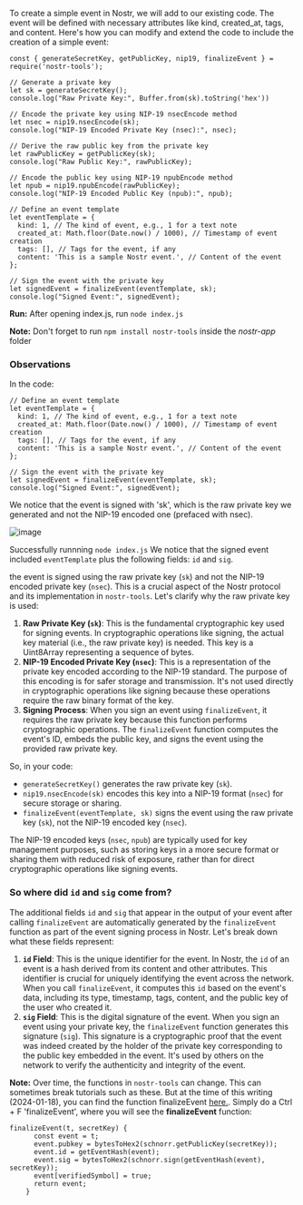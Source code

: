 To create a simple event in Nostr, we will add to our existing code. The event will be defined with necessary attributes like kind, created_at, tags, and content. Here's how you can modify and extend the code to include the creation of a simple event:

```
const { generateSecretKey, getPublicKey, nip19, finalizeEvent } = require('nostr-tools');

// Generate a private key
let sk = generateSecretKey();
console.log("Raw Private Key:", Buffer.from(sk).toString('hex'))

// Encode the private key using NIP-19 nsecEncode method
let nsec = nip19.nsecEncode(sk);
console.log("NIP-19 Encoded Private Key (nsec):", nsec);

// Derive the raw public key from the private key
let rawPublicKey = getPublicKey(sk);
console.log("Raw Public Key:", rawPublicKey);

// Encode the public key using NIP-19 npubEncode method
let npub = nip19.npubEncode(rawPublicKey);
console.log("NIP-19 Encoded Public Key (npub):", npub);

// Define an event template
let eventTemplate = {
  kind: 1, // The kind of event, e.g., 1 for a text note
  created_at: Math.floor(Date.now() / 1000), // Timestamp of event creation
  tags: [], // Tags for the event, if any
  content: 'This is a sample Nostr event.', // Content of the event
};

// Sign the event with the private key
let signedEvent = finalizeEvent(eventTemplate, sk);
console.log("Signed Event:", signedEvent);

```
**Run:** After opening index.js, run `node index.js`

**Note:** Don't forget to run `npm install nostr-tools` inside the *nostr-app* folder

### Observations

In the code: 

```
// Define an event template
let eventTemplate = {
  kind: 1, // The kind of event, e.g., 1 for a text note
  created_at: Math.floor(Date.now() / 1000), // Timestamp of event creation
  tags: [], // Tags for the event, if any
  content: 'This is a sample Nostr event.', // Content of the event
};

// Sign the event with the private key
let signedEvent = finalizeEvent(eventTemplate, sk);
console.log("Signed Event:", signedEvent);

```

We notice that the event is signed with 'sk', which is the raw private key we generated and not the NIP-19 encoded one (prefaced with nsec). 

![image](https://github.com/xrviv/Simple-Nostr-Tutorial-Series/assets/44260360/9362af70-3128-4bed-960d-0bb55d824efc)

Successfully runnning `node index.js` We notice that the signed event included `eventTemplate` plus the following fields: `id` and `sig`.

the event is signed using the raw private key (`sk`) and not the NIP-19 encoded private key (`nsec`). This is a crucial aspect of the Nostr protocol and its implementation in `nostr-tools`. Let's clarify why the raw private key is used:

1.  **Raw Private Key (`sk`)**: This is the fundamental cryptographic key used for signing events. In cryptographic operations like signing, the actual key material (i.e., the raw private key) is needed. This key is a Uint8Array representing a sequence of bytes.
2.  **NIP-19 Encoded Private Key (`nsec`)**: This is a representation of the private key encoded according to the NIP-19 standard. The purpose of this encoding is for safer storage and transmission. It's not used directly in cryptographic operations like signing because these operations require the raw binary format of the key.
3.  **Signing Process**: When you sign an event using `finalizeEvent`, it requires the raw private key because this function performs cryptographic operations. The `finalizeEvent` function computes the event's ID, embeds the public key, and signs the event using the provided raw private key.

So, in your code:

-   `generateSecretKey()` generates the raw private key (`sk`).
-   `nip19.nsecEncode(sk)` encodes this key into a NIP-19 format (`nsec`) for secure storage or sharing.
-   `finalizeEvent(eventTemplate, sk)` signs the event using the raw private key (`sk`), not the NIP-19 encoded key (`nsec`).

The NIP-19 encoded keys (`nsec`, `npub`) are typically used for key management purposes, such as storing keys in a more secure format or sharing them with reduced risk of exposure, rather than for direct cryptographic operations like signing events.

### So where did `id` and `sig` come from?

The additional fields `id` and `sig` that appear in the output of your event after calling `finalizeEvent` are automatically generated by the `finalizeEvent` function as part of the event signing process in Nostr. Let's break down what these fields represent:

1.  **`id` Field**: This is the unique identifier for the event. In Nostr, the `id` of an event is a hash derived from its content and other attributes. This identifier is crucial for uniquely identifying the event across the network. When you call `finalizeEvent`, it computes this `id` based on the event's data, including its type, timestamp, tags, content, and the public key of the user who created it.
2.  **`sig` Field**: This is the digital signature of the event. When you sign an event using your private key, the `finalizeEvent` function generates this signature (`sig`). This signature is a cryptographic proof that the event was indeed created by the holder of the private key corresponding to the public key embedded in the event. It's used by others on the network to verify the authenticity and integrity of the event.

**Note:** Over time, the functions in `nostr-tools` can change. This can sometimes break tutorials such as these. But at the time of this writing (2024-01-18), you can find the function finalizeEvent [here.](https://www.npmjs.com/package/nostr-tools?activeTab=code). Simply do a Ctrl + F 'finalizeEvent', where you will see the **finalizeEvent** function: 

```
finalizeEvent(t, secretKey) {
      const event = t;
      event.pubkey = bytesToHex2(schnorr.getPublicKey(secretKey));
      event.id = getEventHash(event);
      event.sig = bytesToHex2(schnorr.sign(getEventHash(event), secretKey));
      event[verifiedSymbol] = true;
      return event;
    }
```